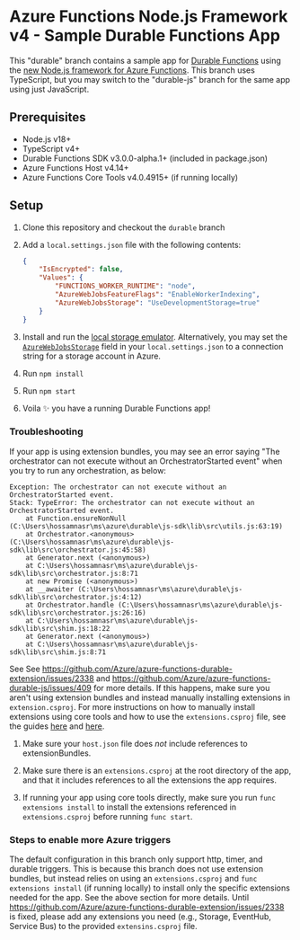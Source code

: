 # Azure Functions Node.js Framework v4 - Sample Durable Functions App

This "durable" branch contains a sample app for [Durable Functions](https://github.com/Azure/azure-functions-durable-js) using the [new Node.js framework for Azure Functions](https://aka.ms/AzFuncNodeV4). This branch uses TypeScript, but you may switch to the "durable-js" branch for the same app using just JavaScript.

## Prerequisites

-   Node.js v18+
-   TypeScript v4+
-   Durable Functions SDK v3.0.0-alpha.1+ (included in package.json)
-   Azure Functions Host v4.14+
-   Azure Functions Core Tools v4.0.4915+ (if running locally)

## Setup

1. Clone this repository and checkout the `durable` branch
1. Add a `local.settings.json` file with the following contents:

    ```json
    {
        "IsEncrypted": false,
        "Values": {
            "FUNCTIONS_WORKER_RUNTIME": "node",
            "AzureWebJobsFeatureFlags": "EnableWorkerIndexing",
            "AzureWebJobsStorage": "UseDevelopmentStorage=true"
        }
    }
    ```

1. Install and run the [local storage emulator](https://learn.microsoft.com/en-us/azure/storage/common/storage-use-azurite?tabs=visual-studio). Alternatively, you may set the [`AzureWebJobsStorage`](https://docs.microsoft.com/azure/azure-functions/functions-app-settings#azurewebjobsstorage) field in your `local.settings.json` to a connection string for a storage account in Azure.

1. Run `npm install`
1. Run `npm start`
1. Voila ✨ you have a running Durable Functions app!

### Troubleshooting

If your app is using extension bundles, you may see an error saying "The orchestrator can not execute without an OrchestratorStarted event" when you try to run any orchestration, as below:

```
Exception: The orchestrator can not execute without an OrchestratorStarted event.
Stack: TypeError: The orchestrator can not execute without an OrchestratorStarted event.
    at Function.ensureNonNull (C:\Users\hossamnasr\ms\azure\durable\js-sdk\lib\src\utils.js:63:19)
    at Orchestrator.<anonymous> (C:\Users\hossamnasr\ms\azure\durable\js-sdk\lib\src\orchestrator.js:45:58)
    at Generator.next (<anonymous>)
    at C:\Users\hossamnasr\ms\azure\durable\js-sdk\lib\src\orchestrator.js:8:71
    at new Promise (<anonymous>)
    at __awaiter (C:\Users\hossamnasr\ms\azure\durable\js-sdk\lib\src\orchestrator.js:4:12)
    at Orchestrator.handle (C:\Users\hossamnasr\ms\azure\durable\js-sdk\lib\src\orchestrator.js:26:16)
    at C:\Users\hossamnasr\ms\azure\durable\js-sdk\lib\src\shim.js:18:22
    at Generator.next (<anonymous>)
    at C:\Users\hossamnasr\ms\azure\durable\js-sdk\lib\src\shim.js:8:71
```

See See https://github.com/Azure/azure-functions-durable-extension/issues/2338 and https://github.com/Azure/azure-functions-durable-js/issues/409 for more details. If this happens, make sure you aren't using extension bundles and instead manually installing extensions in `extension.csproj`. For more instructions on how to manually install extensions using core tools and how to use the `extensions.csproj` file, see the guides [here](https://learn.microsoft.com/en-us/azure/azure-functions/functions-run-local?tabs=v4%2Cwindows%2Ccsharp%2Cportal%2Cbash#install-extensions) and [here](https://learn.microsoft.com/en-us/azure/azure-functions/functions-how-to-use-azure-function-app-settings?tabs=portal#manually-install-extensions).

1. Make sure your `host.json` file does _not_ include references to extensionBundles.

1. Make sure there is an `extensions.csproj` at the root directory of the app, and that it includes references to all the extensions the app requires.

1. If running your app using core tools directly, make sure you run `func extensions install` to install the extensions referenced in `extensions.csproj` before running `func start`.

### Steps to enable more Azure triggers

The default configuration in this branch only support http, timer, and durable triggers. This is because this branch does not use extension bundles, but instead relies on using an `extensions.csproj` and `func extensions install` (if running locally) to install only the specific extensions needed for the app. See the above section for more details. Until https://github.com/Azure/azure-functions-durable-extension/issues/2338 is fixed, please add any extensions you need (e.g., Storage, EventHub, Service Bus) to the provided `extensins.csproj` file.
